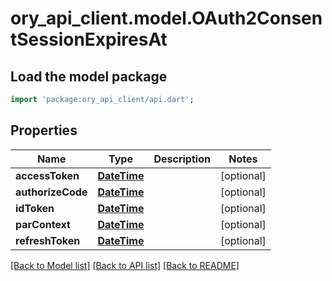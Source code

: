 # ory_api_client.model.OAuth2ConsentSessionExpiresAt

## Load the model package
```dart
import 'package:ory_api_client/api.dart';
```

## Properties
Name | Type | Description | Notes
------------ | ------------- | ------------- | -------------
**accessToken** | [**DateTime**](DateTime.md) |  | [optional] 
**authorizeCode** | [**DateTime**](DateTime.md) |  | [optional] 
**idToken** | [**DateTime**](DateTime.md) |  | [optional] 
**parContext** | [**DateTime**](DateTime.md) |  | [optional] 
**refreshToken** | [**DateTime**](DateTime.md) |  | [optional] 

[[Back to Model list]](../README.md#documentation-for-models) [[Back to API list]](../README.md#documentation-for-api-endpoints) [[Back to README]](../README.md)


